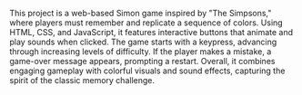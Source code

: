 This project is a web-based Simon game inspired by "The Simpsons," where players must remember and replicate a sequence of colors. Using HTML, CSS, and JavaScript, it features interactive buttons that animate and play sounds when clicked. The game starts with a keypress, advancing through increasing levels of difficulty. If the player makes a mistake, a game-over message appears, prompting a restart. Overall, it combines engaging gameplay with colorful visuals and sound effects, capturing the spirit of the classic memory challenge.

